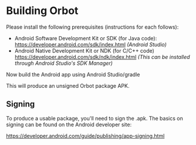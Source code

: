 # Building Orbot 

Please install the following prerequisites (instructions for each follows):
	
- Android Software Development Kit or SDK (for Java code): https://developer.android.com/sdk/index.html *(Android Studio)*
- Android Native Development Kit or NDK (for C/C++ code) https://developer.android.com/sdk/ndk/index.html *(This can be installed through Android Studio's SDK Manager)*

Now build the Android app using Android Studio/gradle

This will produce an unsigned Orbot package APK.

## Signing

To produce a usable package, you'll need to sign the .apk. The basics on signing can be found on the Android developer site:

https://developer.android.com/guide/publishing/app-signing.html
